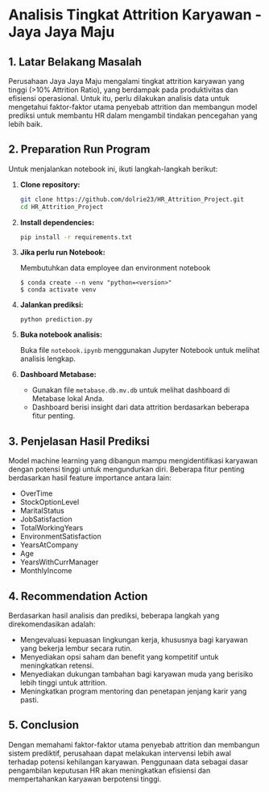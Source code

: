 
# Analisis Tingkat Attrition Karyawan - Jaya Jaya Maju

## 1. Latar Belakang Masalah

Perusahaan Jaya Jaya Maju mengalami tingkat attrition karyawan yang tinggi (>10% Attrition Ratio), yang berdampak pada produktivitas dan efisiensi operasional. Untuk itu,
perlu dilakukan analisis data untuk mengetahui faktor-faktor utama penyebab attrition dan membangun model prediksi untuk membantu HR dalam mengambil tindakan pencegahan yang lebih baik.

## 2. Preparation Run Program

Untuk menjalankan notebook ini, ikuti langkah-langkah berikut:

1. **Clone repository:**
    ```bash
    git clone https://github.com/dolrie23/HR_Attrition_Project.git
    cd HR_Attrition_Project
    ```

2. **Install dependencies:**
    ```bash
    pip install -r requirements.txt
    ```
3. **Jika perlu run Notebook:**
   
   Membutuhkan data employee dan environment notebook
   
   ```
   $ conda create --n venv "python=<version>"
   $ conda activate venv
   ```
   
4. **Jalankan prediksi:**

    ```
    python prediction.py
    ```

5. **Buka notebook analisis:**
    
   Buka file `notebook.ipynb` menggunakan Jupyter Notebook untuk melihat analisis lengkap.


6. **Dashboard Metabase:**

    - Gunakan file `metabase.db.mv.db` untuk melihat dashboard di Metabase lokal Anda.
    - Dashboard berisi insight dari data attrition berdasarkan beberapa fitur penting.

## 3. Penjelasan Hasil Prediksi

Model machine learning yang dibangun mampu mengidentifikasi karyawan dengan potensi tinggi untuk mengundurkan diri. 
Beberapa fitur penting berdasarkan hasil feature importance antara lain:
- OverTime
- StockOptionLevel
- MaritalStatus
- JobSatisfaction
- TotalWorkingYears
- EnvironmentSatisfaction
- YearsAtCompany
- Age
- YearsWithCurrManager
- MonthlyIncome

## 4. Recommendation Action

Berdasarkan hasil analisis dan prediksi, beberapa langkah yang direkomendasikan adalah:

- Mengevaluasi kepuasan lingkungan kerja, khususnya bagi karyawan yang bekerja lembur secara rutin.
- Menyediakan opsi saham dan benefit yang kompetitif untuk meningkatkan retensi.
- Menyediakan dukungan tambahan bagi karyawan muda yang berisiko lebih tinggi untuk attrition.
- Meningkatkan program mentoring dan penetapan jenjang karir yang pasti.

## 5. Conclusion

Dengan memahami faktor-faktor utama penyebab attrition dan membangun sistem prediktif, 
perusahaan dapat melakukan intervensi lebih awal terhadap potensi kehilangan karyawan. 
Penggunaan data sebagai dasar pengambilan keputusan HR akan meningkatkan efisiensi dan 
mempertahankan karyawan berpotensi tinggi.
